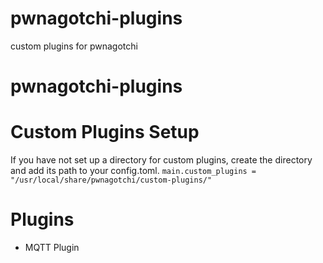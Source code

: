# pwnagotchi-plugins
custom plugins for pwnagotchi

# pwnagotchi-plugins

# Custom Plugins Setup
If you have not set up a directory for custom plugins, create the directory and add its path to your config.toml.
`main.custom_plugins = "/usr/local/share/pwnagotchi/custom-plugins/"`

# Plugins
- MQTT Plugin
